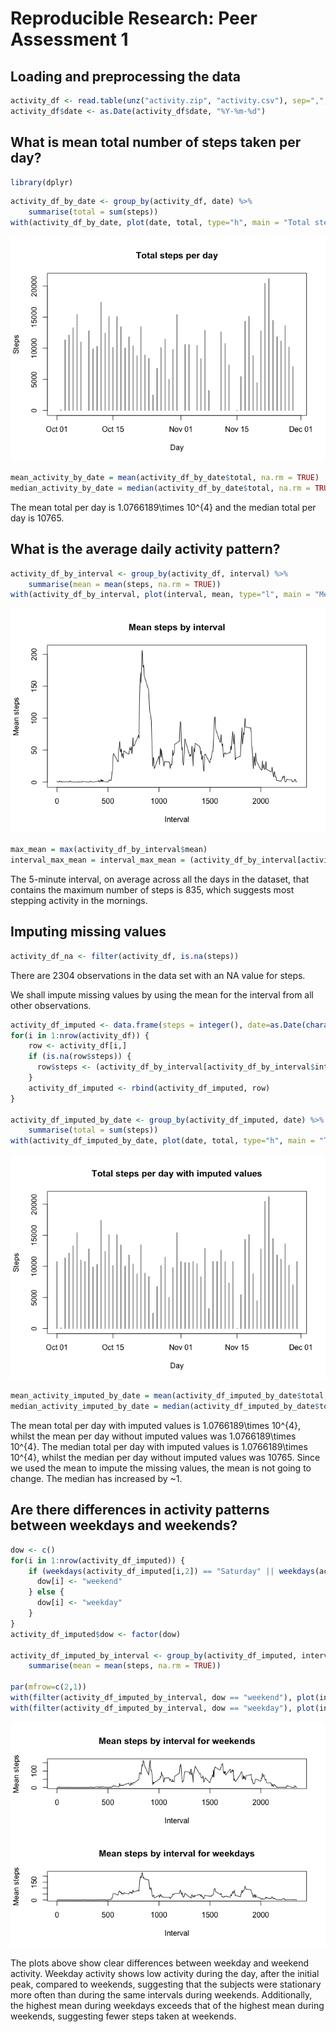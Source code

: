 # Reproducible Research: Peer Assessment 1


## Loading and preprocessing the data

```r
activity_df <- read.table(unz("activity.zip", "activity.csv"), sep=",", header=TRUE)
activity_df$date <- as.Date(activity_df$date, "%Y-%m-%d")
```

## What is mean total number of steps taken per day?

```r
library(dplyr)
```

```r
activity_df_by_date <- group_by(activity_df, date) %>%
    summarise(total = sum(steps))
with(activity_df_by_date, plot(date, total, type="h", main = "Total steps per day", ylab = "Steps", xlab = "Day"))
```

![](PA1_template_files/figure-html/unnamed-chunk-3-1.png)

```r
mean_activity_by_date = mean(activity_df_by_date$total, na.rm = TRUE)
median_activity_by_date = median(activity_df_by_date$total, na.rm = TRUE)
```

The mean total per day is 1.0766189\times 10^{4} and the median total per day is 10765.

## What is the average daily activity pattern?


```r
activity_df_by_interval <- group_by(activity_df, interval) %>%
    summarise(mean = mean(steps, na.rm = TRUE))
with(activity_df_by_interval, plot(interval, mean, type="l", main = "Mean steps by interval", ylab = "Mean steps", xlab = "Interval"))
```

![](PA1_template_files/figure-html/unnamed-chunk-4-1.png)

```r
max_mean = max(activity_df_by_interval$mean)
interval_max_mean = interval_max_mean = (activity_df_by_interval[activity_df_by_interval$mean == max_mean, 1])[[1]]
```

The 5-minute interval, on average across all the days in the dataset, that contains the maximum number of steps is 835, which suggests most stepping activity in the mornings.

## Imputing missing values


```r
activity_df_na <- filter(activity_df, is.na(steps))
```

There are 2304 observations in the data set with an NA value for steps.

We shall impute missing values by using the mean for the interval from all other observations.


```r
activity_df_imputed <- data.frame(steps = integer(), date=as.Date(character()), interval = integer())
for(i in 1:nrow(activity_df)) {
    row <- activity_df[i,]
    if (is.na(row$steps)) {
      row$steps <- (activity_df_by_interval[activity_df_by_interval$interval == row$interval, 2])[[1]]
    }
    activity_df_imputed <- rbind(activity_df_imputed, row)
}

activity_df_imputed_by_date <- group_by(activity_df_imputed, date) %>%
    summarise(total = sum(steps))
with(activity_df_imputed_by_date, plot(date, total, type="h", main = "Total steps per day with imputed values", ylab = "Steps", xlab = "Day"))
```

![](PA1_template_files/figure-html/unnamed-chunk-6-1.png)

```r
mean_activity_imputed_by_date = mean(activity_df_imputed_by_date$total, na.rm = TRUE)
median_activity_imputed_by_date = median(activity_df_imputed_by_date$total, na.rm = TRUE)
```

The mean total per day with imputed values is 1.0766189\times 10^{4}, whilst the mean per day without imputed values was 1.0766189\times 10^{4}.
The median total per day with imputed values is 1.0766189\times 10^{4}, whilst the median per day without imputed values was 10765. Since we used the mean to impute the missing values, the mean is not going to change. The median has increased by ~1.

## Are there differences in activity patterns between weekdays and weekends?


```r
dow <- c()
for(i in 1:nrow(activity_df_imputed)) {
    if (weekdays(activity_df_imputed[i,2]) == "Saturday" || weekdays(activity_df_imputed[i,2]) == "Sunday") {
      dow[i] <- "weekend"
    } else {
      dow[i] <- "weekday"
    }
}
activity_df_imputed$dow <- factor(dow)

activity_df_imputed_by_interval <- group_by(activity_df_imputed, interval, dow) %>%
    summarise(mean = mean(steps, na.rm = TRUE))

par(mfrow=c(2,1))
with(filter(activity_df_imputed_by_interval, dow == "weekend"), plot(interval, mean, type="l", main = "Mean steps by interval for weekends", ylab = "Mean steps", xlab = "Interval"))
with(filter(activity_df_imputed_by_interval, dow == "weekday"), plot(interval, mean, type="l", main = "Mean steps by interval for weekdays", ylab = "Mean steps", xlab = "Interval"))
```

![](PA1_template_files/figure-html/unnamed-chunk-7-1.png)

The plots above show clear differences between weekday and weekend activity. Weekday activity shows low activity during the day, after the initial peak, compared to weekends, suggesting that the subjects were stationary more often than during the same intervals during weekends. Additionally, the highest mean during weekdays exceeds that of the highest mean during weekends, suggesting fewer steps taken at weekends.

